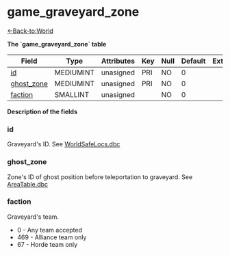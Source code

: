 # game_graveyard_zone

[<-Back-to:World](database-world)

**The \`game_graveyard_zone\` table**

| Field           | Type      | Attributes | Key | Null | Default | Extra | Comment |
| --------------- | --------- | ---------- | --- | ---- | ------- | ----- | ------- |
| [id][1]         | MEDIUMINT | unasigned  | PRI | NO   | 0       |       |         |
| [ghost_zone][2] | MEDIUMINT | unasigned  | PRI | NO   | 0       |       |         |
| [faction][3]    | SMALLINT  | unasigned  |     | NO   | 0       |       |         |

[1]: #id
[2]: #ghostzone
[3]: #faction

**Description of the fields**

### id

Graveyard's ID. See [WorldSafeLocs.dbc](worldsafelocs)

### ghost_zone

Zone's ID of ghost position before teleportation to graveyard. See [AreaTable.dbc](areatable)

### faction

Graveyard's team.

- 0 - Any team accepted
- 469 - Alliance team only
- 67 - Horde team only
